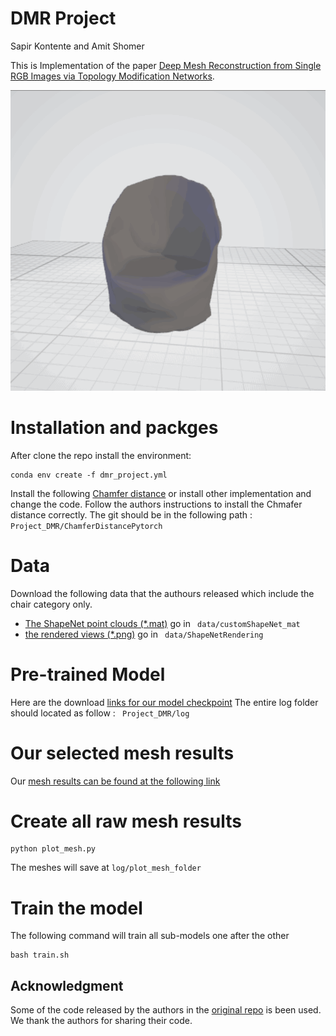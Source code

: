 # DMR Project
Sapir Kontente and Amit Shomer

This is Implementation of the paper [Deep Mesh Reconstruction from Single RGB Images via Topology Modification Networks](https://arxiv.org/abs/1909.00321). 

![teaser](https://github.com/amitshomer/Project_DMR/blob/master/figure.gif)
# Installation and packges

After clone the repo install the environment:
```shelll
conda env create -f dmr_project.yml
```

Install the following [Chamfer distance](https://github.com/ThibaultGROUEIX/ChamferDistancePytorch) or install other implementation and change the code. 
Follow the authors instructions to install the Chmafer distance correctly. 
The git should be in the following path : ``` Project_DMR/ChamferDistancePytorch```

# Data 

Download the following data that the authours released which include the chair category only. 

* [The ShapeNet point clouds (*.mat)](https://drive.google.com/file/d/1Z0d8W4PJnWIoCqt1jM4ziSFd1tgBUHa6/view?usp=sharing) go in ``` data/customShapeNet_mat```
* [the rendered views (*.png)](https://drive.google.com/file/d/1eu2-Qm6T9AhjDkKP6IY-G__ti1N37VBr/view?usp=sharing) go in ``` data/ShapeNetRendering```

# Pre-trained Model
Here are the download [links for our model checkpoint](https://drive.google.com/drive/folders/1_Y7jKgiTt3rxpmcuBAmdq6fLEBuM4-FE?usp=share_link) 
The entire log folder should located as follow : ``` Project_DMR/log```

# Our selected mesh results 
Our [mesh results can be found at the following link](https://drive.google.com/drive/folders/1gOPv8FlQ6_IqXQ0pwZkdXrPecgM9uFaN?usp=sharing)

# Create all raw mesh results 
```
python plot_mesh.py
```
The meshes will save at ```log/plot_mesh_folder```

# Train the model 
The following command will train all sub-models one after the other
```
bash train.sh
```


## Acknowledgment
Some of the code released by the authors in the [original repo](https://github.com/jnypan/TMNet) is been used. We thank the authors for sharing their code.
